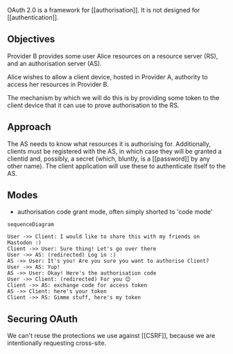 OAuth 2.0 is a framework for [[authorisation]]. It is not designed for [[authentication]].

## Objectives
Provider B provides some user Alice resources on a resource server (RS), and an authorisation server (AS).

Alice wishes to allow a client device, hosted in Provider A, authority to access her resources in Provider B.

The mechanism by which we will do this is by providing some token to the client device that it can use to prove authorisation to the RS.

## Approach
The AS needs to know what resources it is authorising for. Additionally, clients must be registered with the AS, in which case they will be granted a clientid and, possibly, a secret (which, bluntly, is a [[password]] by any other name). The client application will use these to authenticate itself to the AS.

## Modes
- authorisation code grant mode, often simply shorted to 'code mode'
```mermaid
sequenceDiagram

User ->> Client: I would like to share this with my friends on Mastodon :)
Client ->> User: Sure thing! Let's go over there
User ->> AS: (redirected) Log in :)
AS ->> User: It's you! Are you sure you want to authorise Client?
User ->> AS: Yup!
AS ->> User: Okay! Here's the authorisation code
User ->> Client: (redirected) For you 😊
Client ->> AS: exchange code for access token
AS ->> Client: here's your token
Client ->> RS: Gimme stuff, here's my token
```

## Securing OAuth
We can't reuse the protections we use against [[CSRF]], because we are intentionally requesting cross-site.
